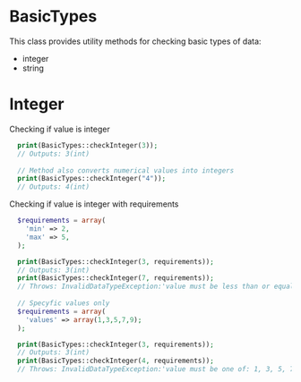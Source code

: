BasicTypes
===
This class provides utility methods for checking basic types of data:

 * integer
 * string

Integer
====
Checking if value is integer
```php
  print(BasicTypes::checkInteger(3));
  // Outputs: 3(int)
  
  // Method also converts numerical values into integers
  print(BasicTypes::checkInteger("4"));
  // Outputs: 4(int)
```
Checking if value is integer with requirements
```php
  $requirements = array(
    'min' => 2,
    'max' => 5,
  );

  print(BasicTypes::checkInteger(3, requirements));
  // Outputs: 3(int)
  print(BasicTypes::checkInteger(7, requirements));
  // Throws: InvalidDataTypeException:'value must be less than or equal to 5'
  
  // Specyfic values only
  $requirements = array(
    'values' => array(1,3,5,7,9);
  );

  print(BasicTypes::checkInteger(3, requirements));
  // Outputs: 3(int)
  print(BasicTypes::checkInteger(4, requirements));
  // Throws: InvalidDataTypeException:'value must be one of: 1, 3, 5, 7, 9'
```
